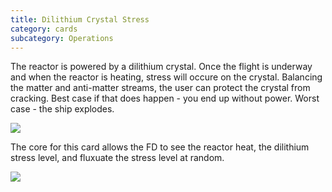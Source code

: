 ```yaml
---
title: Dilithium Crystal Stress
category: cards
subcategory: Operations
---
```

The reactor is powered by a dilithium crystal. Once the flight is underway and when the reactor is heating, stress will occure on the crystal. Balancing the matter and anti-matter streams, the user can protect the crystal from cracking. Best case if that does happen - you end up without power. Worst case - the ship explodes.

![](/img/screen-shot-2019-04-01-at-8.26.41-pm.png)

The core for this card allows the FD to see the reactor heat, the dilithium stress level, and fluxuate the stress level at random.

![](/img/screen-shot-2019-04-01-at-8.28.43-pm.png)
